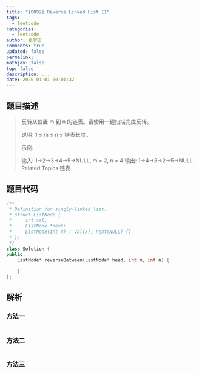 ```yaml
---
title: "[0092] Reverse Linked List II"
tags:
  - leetcode
categories:
  - leetcode
author: 张学志
comments: true
updated: false
permalink:
mathjax: false
top: false
description: ...
date: 2020-01-01 00:01:32
---
```


## 题目描述

> 反转从位置 m 到 n 的链表。请使用一趟扫描完成反转。 
> 
> 说明: 
> 1 ≤ m ≤ n ≤ 链表长度。 
> 
> 示例: 
> 
> 输入: 1->2->3->4->5->NULL, m = 2, n = 4
> 输出: 1->4->3->2->5->NULL 
> Related Topics 链表

## 题目代码

```cpp
/**
 * Definition for singly-linked list.
 * struct ListNode {
 *     int val;
 *     ListNode *next;
 *     ListNode(int x) : val(x), next(NULL) {}
 * };
 */
class Solution {
public:
    ListNode* reverseBetween(ListNode* head, int m, int n) {
        
    }
};
```

## 解析

### 方法一

```cpp

```

### 方法二

```cpp

```

### 方法三

```cpp

```

